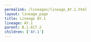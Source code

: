```yaml
---
permalink: /lineages/lineage_AY.1.html
layout: lineage_page
title: Lineage AY.1
lineage: AY.1
parent: B.1.617.2
children: ['AY.1']
---
```

